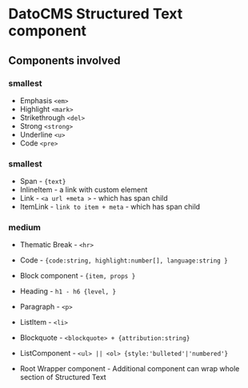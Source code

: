 # DatoCMS Structured Text component

## Components involved

### smallest

- Emphasis `<em>`
- Highlight `<mark>`
- Strikethrough `<del>`
- Strong `<strong>`
- Underline `<u>`
- Code `<pre>`

### smallest

- Span - `{text}`
- InlineItem - a link with custom element
- Link - `<a url +meta >` - which has span child
- ItemLink - `link to item + meta` - which has span child

### medium

- Thematic Break - `<hr>`
- Code - `{code:string, highlight:number[], language:string }`
- Block component - `{item, props }`
- Heading - `h1 - h6 {level, }`
- Paragraph - `<p>`
- ListItem - `<li>`
- Blockquote - `<blockquote> + {attribution:string}`
- ListComponent - `<ul> || <ol> {style:'bulleted'|'numbered'}`

- Root Wrapper component - Additional component can wrap whole section of Structured Text

